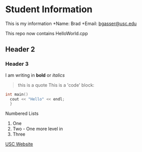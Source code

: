 # Student Information
This is my information
  +Name: Brad
  +Email: bgasser@usc.edu

This repo now contains HelloWorld.cpp

## Header 2

### Header 3
I am writing in **bold** or _italics_ 
> this is a quote
This is a 'code' block:

```C++
int main()
  cout << "Hello" << endl;
  }
```

Numbered Lists
  1. One
  1. Two
    - One more level in
  1. Three
  
[USC Website](http://usc.edu)


